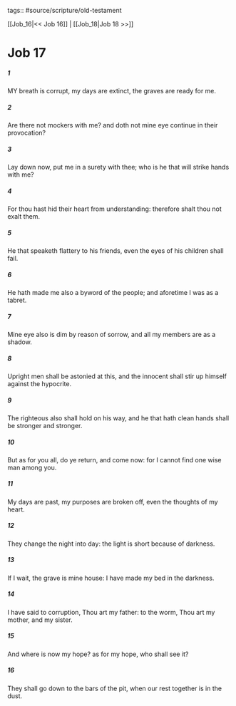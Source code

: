 tags:: #source/scripture/old-testament

[[Job_16|<< Job 16]] | [[Job_18|Job 18 >>]]

# Job 17

##### 1

MY breath is corrupt, my days are extinct, the graves are ready for me.

##### 2

Are there not mockers with me? and doth not mine eye continue in their provocation?

##### 3

Lay down now, put me in a surety with thee; who is he that will strike hands with me?

##### 4

For thou hast hid their heart from understanding: therefore shalt thou not exalt them.

##### 5

He that speaketh flattery to his friends, even the eyes of his children shall fail.

##### 6

He hath made me also a byword of the people; and aforetime I was as a tabret.

##### 7

Mine eye also is dim by reason of sorrow, and all my members are as a shadow.

##### 8

Upright men shall be astonied at this, and the innocent shall stir up himself against the hypocrite.

##### 9

The righteous also shall hold on his way, and he that hath clean hands shall be stronger and stronger.

##### 10

But as for you all, do ye return, and come now: for I cannot find one wise man among you.

##### 11

My days are past, my purposes are broken off, even the thoughts of my heart.

##### 12

They change the night into day: the light is short because of darkness.

##### 13

If I wait, the grave is mine house: I have made my bed in the darkness.

##### 14

I have said to corruption, Thou art my father: to the worm, Thou art my mother, and my sister.

##### 15

And where is now my hope? as for my hope, who shall see it?

##### 16

They shall go down to the bars of the pit, when our rest together is in the dust.
